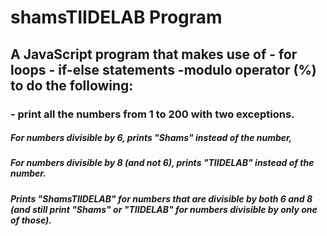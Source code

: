 # shamsTIIDELAB Program
## A JavaScript program that makes use of - for loops  - if-else statements -modulo operator (%) to do the following:
###   - print all the numbers from 1 to 200 with two exceptions. 
##### For numbers divisible by 6, prints "Shams" instead of the number, 
##### For numbers divisible by 8 (and not 6), prints "TIIDELAB" instead of the number. 
##### Prints "ShamsTIIDELAB" for numbers that are divisible by both 6 and 8 (and still print "Shams" or "TIIDELAB" for numbers divisible by only one of those).
